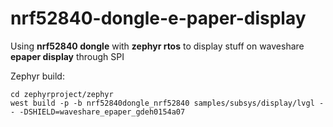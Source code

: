 # nrf52840-dongle-e-paper-display
Using **nrf52840 dongle** with **zephyr rtos** to display stuff on waveshare **epaper display** through SPI  

Zephyr build:  
```
cd zephyrproject/zephyr
west build -p -b nrf52840dongle_nrf52840 samples/subsys/display/lvgl -- -DSHIELD=waveshare_epaper_gdeh0154a07
```
